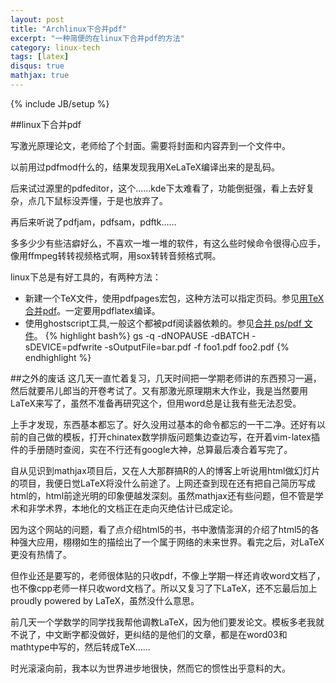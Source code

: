 ```yaml
---
layout: post
title: "Archlinux下合并pdf"
excerpt: "一种简便的在linux下合并pdf的方法"
category: linux-tech
tags: [latex]
disqus: true
mathjax: true
---
```

{% include JB/setup %}

##linux下合并pdf

写激光原理论文，老师给了个封面。需要将封面和内容弄到一个文件中。

以前用过pdfmod什么的，结果发现我用XeLaTeX编译出来的是乱码。

后来试过源里的pdfeditor，这个……kde下太难看了，功能倒挺强，看上去好复杂，点几下鼠标没弄懂，于是也放弃了。

再后来听说了pdfjam，pdfsam，pdftk……

多多少少有些洁癖好么，不喜欢一堆一堆的软件，有这么些时候命令很得心应手，像用ffmpeg转转视频格式啊，用sox转转音频格式啊。

linux下总是有好工具的，有两种方法：

- 新建一个TeX文件，使用pdfpages宏包，这种方法可以指定页码。参见[用TeX合并pdf][1]。一定要用pdflatex编译。
- 使用ghostscript工具,一般这个都被pdf阅读器依赖的。参见[合并 ps/pdf 文件][2]。
{% highlight bash%}
gs -q -dNOPAUSE -dBATCH -sDEVICE=pdfwrite -sOutputFile=bar.pdf -f foo1.pdf foo2.pdf
{% endhighlight %}

[1]: http://latex.yo2.cn/articles/tex-merg-pdf.html

[2]: http://latex.yo2.cn/articles/gs-pdfwrite.html

##之外的废话
这几天一直忙着复习，几天时间把一学期老师讲的东西预习一遍，然后就要吊儿郎当的开卷考试了。又有那激光原理期末大作业，我是当然要用LaTeX来写了，虽然不准备再研究这个，但用word总是让我有些无法忍受。

上手才发现，东西基本都忘了。好久没用过基本的命令都忘的一干二净。还好有以前的自己做的模板，打开chinatex数学排版问题集边查边写，在开着vim-latex插件的手册随时查阅，实在不行还有google大神，总算最后凑合着写完了。

自从见识到mathjax项目后，又在人大那群搞R的人的博客上听说用html做幻灯片的项目，我便日觉LaTeX将没什么前途了。上网还查到现在还有把自己简历写成html的，html前途光明的印象便越发深刻。虽然mathjax还有些问题，但不管是学术和非学术界，本地化的文档正在走向灭绝估计已成定论。

因为这个网站的问题，看了点介绍html5的书，书中激情澎湃的介绍了html5的各种强大应用，栩栩如生的描绘出了一个属于网络的未来世界。看完之后，对LaTeX更没有热情了。

但作业还是要写的，老师很体贴的只收pdf，不像上学期一样还肯收word文档了，也不像cpp老师一样只收word文档了。所以又复习了下LaTeX，还不忘最后加上proudly powered by LaTeX，虽然没什么意思。

前几天一个学数学的同学找我帮他调教LaTeX，因为他们要发论文。模板多老我就不说了，中文断字都没做好，更纠结的是他们的文章，都是在word03和mathtype中写的，然后转成TeX……

时光滚滚向前，我本以为世界进步地很快，然而它的惯性出乎意料的大。


